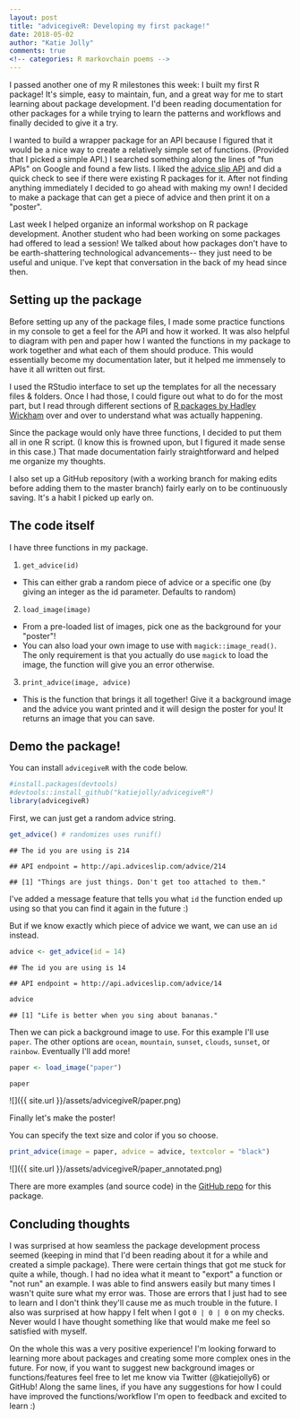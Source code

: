 ```yaml
---
layout: post
title: "advicegiveR: Developing my first package!"
date: 2018-05-02
author: "Katie Jolly"
comments: true
<!-- categories: R markovchain poems -->
---
```


I passed another one of my R milestones this week: I built my first R package! It's simple, easy to maintain, fun, and a great way for me to start learning about package development. I'd been reading documentation for other packages for a while trying to learn the patterns and workflows and finally decided to give it a try.

I wanted to build a wrapper package for an API because I figured that it would be a nice way to create a relatively simple set of functions. (Provided that I picked a simple API.) I searched something along the lines of "fun APIs" on Google and found a few lists. I liked the [advice slip API](http://api.adviceslip.com/) and did a quick check to see if there were existing R packages for it. After not finding anything immediately I decided to go ahead with making my own! I decided to make a package that can get a piece of advice and then print it on a "poster".

Last week I helped organize an informal workshop on R package development. Another student who had been working on some packages had offered to lead a session! We talked about how packages don't have to be earth-shattering technological advancements-- they just need to be useful and unique. I've kept that conversation in the back of my head since then.

Setting up the package
----------------------

Before setting up any of the package files, I made some practice functions in my console to get a feel for the API and how it worked. It was also helpful to diagram with pen and paper how I wanted the functions in my package to work together and what each of them should produce. This would essentially become my documentation later, but it helped me immensely to have it all written out first.

I used the RStudio interface to set up the templates for all the necessary files & folders. Once I had those, I could figure out what to do for the most part, but I read through different sections of [R packages by Hadley Wickham](http://r-pkgs.had.co.nz/) over and over to understand what was actually happening.

Since the package would only have three functions, I decided to put them all in one R script. (I know this is frowned upon, but I figured it made sense in this case.) That made documentation fairly straightforward and helped me organize my thoughts.

I also set up a GitHub repository (with a working branch for making edits before adding them to the master branch) fairly early on to be continuously saving. It's a habit I picked up early on.

The code itself
---------------

I have three functions in my package.

1.  `get_advice(id)`

-   This can either grab a random piece of advice or a specific one (by giving an integer as the id parameter. Defaults to random)

2.  `load_image(image)`

-   From a pre-loaded list of images, pick one as the background for your "poster"!
-   You can also load your own image to use with `magick::image_read()`. The only requirement is that you actually do use `magick` to load the image, the function will give you an error otherwise.

3.  `print_advice(image, advice)`

-   This is the function that brings it all together! Give it a background image and the advice you want printed and it will design the poster for you! It returns an image that you can save.

Demo the package!
-----------------

You can install `advicegiveR` with the code below.

``` r
#install.packages(devtools)
#devtools::install_github("katiejolly/advicegiveR")
library(advicegiveR)
```

First, we can just get a random advice string.

``` r
get_advice() # randomizes uses runif()
```

    ## The id you are using is 214

    ## API endpoint = http://api.adviceslip.com/advice/214

    ## [1] "Things are just things. Don't get too attached to them."

I've added a message feature that tells you what `id` the function ended up using so that you can find it again in the future :)

But if we know exactly which piece of advice we want, we can use an `id` instead.

``` r
advice <- get_advice(id = 14)
```

    ## The id you are using is 14

    ## API endpoint = http://api.adviceslip.com/advice/14

``` r
advice
```

    ## [1] "Life is better when you sing about bananas."

Then we can pick a background image to use. For this example I'll use `paper`. The other options are `ocean`, `mountain`, `sunset`, `clouds`, `sunset`, or `rainbow`. Eventually I'll add more!

``` r
paper <- load_image("paper")

paper
```

![]({{ site.url }}/assets/advicegiveR/paper.png)

Finally let's make the poster!

You can specify the text size and color if you so choose.

``` r
print_advice(image = paper, advice = advice, textcolor = "black")
```

![]({{ site.url }}/assets/advicegiveR/paper_annotated.png)

There are more examples (and source code) in the [GitHub repo](https://github.com/katiejolly/advicegiveR) for this package.

Concluding thoughts
-------------------

I was surprised at how seamless the package development process seemed (keeping in mind that I'd been reading about it for a while and created a simple package). There were certain things that got me stuck for quite a while, though. I had no idea what it meant to "export" a function or "not run" an example. I was able to find answers easily but many times I wasn't quite sure what my error was. Those are errors that I just had to see to learn and I don't think they'll cause me as much trouble in the future. I also was surprised at how happy I felt when I got `0 | 0 | 0` on my checks. Never would I have thought something like that would make me feel so satisfied with myself.

On the whole this was a very positive experience! I'm looking forward to learning more about packages and creating some more complex ones in the future. For now, if you want to suggest new background images or functions/features feel free to let me know via Twitter (@katiejolly6) or GitHub! Along the same lines, if you have any suggestions for how I could have improved the functions/workflow I'm open to feedback and excited to learn :)
